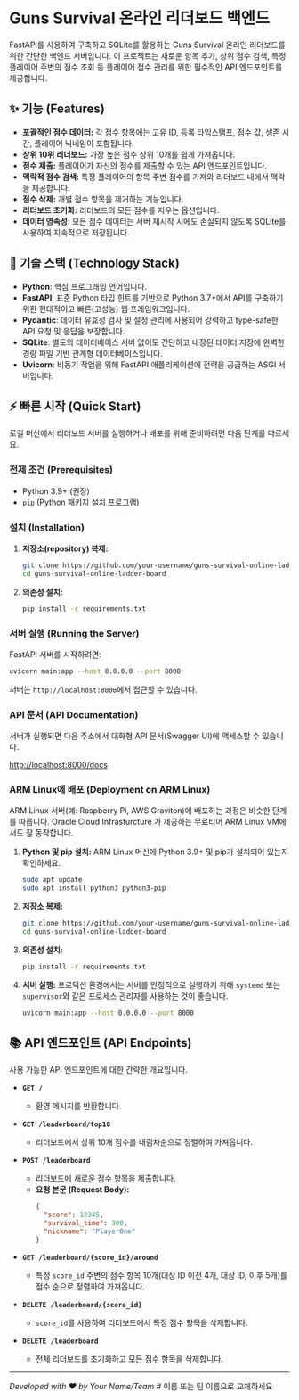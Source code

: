 # Guns Survival 온라인 리더보드 백엔드

FastAPI를 사용하여 구축하고 SQLite를 활용하는 Guns Survival 온라인 리더보드를 위한 간단한 백엔드 서버입니다. 이 프로젝트는 새로운 항목 추가, 상위 점수 검색, 특정 플레이어 주변의 점수 조회 등 플레이어 점수 관리를 위한 필수적인 API 엔드포인트를 제공합니다.

## ✨ 기능 (Features)

  - **포괄적인 점수 데이터:** 각 점수 항목에는 고유 ID, 등록 타임스탬프, 점수 값, 생존 시간, 플레이어 닉네임이 포함됩니다.
  - **상위 10위 리더보드:** 가장 높은 점수 상위 10개를 쉽게 가져옵니다.
  - **점수 제출:** 플레이어가 자신의 점수를 제출할 수 있는 API 엔드포인트입니다.
  - **맥락적 점수 검색:** 특정 플레이어의 항목 주변 점수를 가져와 리더보드 내에서 맥락을 제공합니다.
  - **점수 삭제:** 개별 점수 항목을 제거하는 기능입니다.
  - **리더보드 초기화:** 리더보드의 모든 점수를 지우는 옵션입니다.
  - **데이터 영속성:** 모든 점수 데이터는 서버 재시작 시에도 손실되지 않도록 SQLite를 사용하여 지속적으로 저장됩니다.

## 🚀 기술 스택 (Technology Stack)

  - **Python**: 핵심 프로그래밍 언어입니다.
  - **FastAPI**: 표준 Python 타입 힌트를 기반으로 Python 3.7+에서 API를 구축하기 위한 현대적이고 빠른(고성능) 웹 프레임워크입니다.
  - **Pydantic**: 데이터 유효성 검사 및 설정 관리에 사용되어 강력하고 type-safe한 API 요청 및 응답을 보장합니다.
  - **SQLite**: 별도의 데이터베이스 서버 없이도 간단하고 내장된 데이터 저장에 완벽한 경량 파일 기반 관계형 데이터베이스입니다.
  - **Uvicorn**: 비동기 작업을 위해 FastAPI 애플리케이션에 전력을 공급하는 ASGI 서버입니다.

## ⚡ 빠른 시작 (Quick Start)

로컬 머신에서 리더보드 서버를 실행하거나 배포를 위해 준비하려면 다음 단계를 따르세요.

### 전제 조건 (Prerequisites)

  - Python 3.9+ (권장)
  - `pip` (Python 패키지 설치 프로그램)

### 설치 (Installation)

1.  **저장소(repository) 복제:**
    ```bash
    git clone https://github.com/your-username/guns-survival-online-ladder-board.git # 실제 저장소 URL로 교체하세요
    cd guns-survival-online-ladder-board
    ```
2.  **의존성 설치:**
    ```bash
    pip install -r requirements.txt
    ```

### 서버 실행 (Running the Server)

FastAPI 서버를 시작하려면:

```bash
uvicorn main:app --host 0.0.0.0 --port 8000
```

서버는 `http://localhost:8000`에서 접근할 수 있습니다.

### API 문서 (API Documentation)

서버가 실행되면 다음 주소에서 대화형 API 문서(Swagger UI)에 액세스할 수 있습니다.

[http://localhost:8000/docs](https://www.google.com/search?q=http://localhost:8000/docs)

### ARM Linux에 배포 (Deployment on ARM Linux)

ARM Linux 서버(예: Raspberry Pi, AWS Graviton)에 배포하는 과정은 비슷한 단계를 따릅니다. Oracle Cloud Infrasturcture 가 제공하는 무료티어 ARM Linux VM에서도 잘 동작합니다.

1.  **Python 및 pip 설치:** ARM Linux 머신에 Python 3.9+ 및 pip가 설치되어 있는지 확인하세요.
    ```bash
    sudo apt update
    sudo apt install python3 python3-pip
    ```
2.  **저장소 복제:**
    ```bash
    git clone https://github.com/your-username/guns-survival-online-ladder-board.git # 실제 저장소 URL로 교체하세요
    cd guns-survival-online-ladder-board
    ```
3.  **의존성 설치:**
    ```bash
    pip install -r requirements.txt
    ```
4.  **서버 실행:** 프로덕션 환경에서는 서버를 안정적으로 실행하기 위해 `systemd` 또는 `supervisor`와 같은 프로세스 관리자를 사용하는 것이 좋습니다.
    ```bash
    uvicorn main:app --host 0.0.0.0 --port 8000
    ```

## 📚 API 엔드포인트 (API Endpoints)

사용 가능한 API 엔드포인트에 대한 간략한 개요입니다.

  - **`GET /`**

      - 환영 메시지를 반환합니다.

  - **`GET /leaderboard/top10`**

      - 리더보드에서 상위 10개 점수를 내림차순으로 정렬하여 가져옵니다.

  - **`POST /leaderboard`**

      - 리더보드에 새로운 점수 항목을 제출합니다.
      - **요청 본문 (Request Body):**
        ```json
        {
          "score": 12345,
          "survival_time": 300,
          "nickname": "PlayerOne"
        }
        ```

  - **`GET /leaderboard/{score_id}/around`**

      - 특정 `score_id` 주변의 점수 항목 10개(대상 ID 이전 4개, 대상 ID, 이후 5개)를 점수 순으로 정렬하여 가져옵니다.

  - **`DELETE /leaderboard/{score_id}`**

      - `score_id`를 사용하여 리더보드에서 특정 점수 항목을 삭제합니다.

  - **`DELETE /leaderboard`**

      - 전체 리더보드를 초기화하고 모든 점수 항목을 삭제합니다.

-----

*Developed with ❤️ by Your Name/Team* \# 이름 또는 팀 이름으로 교체하세요
